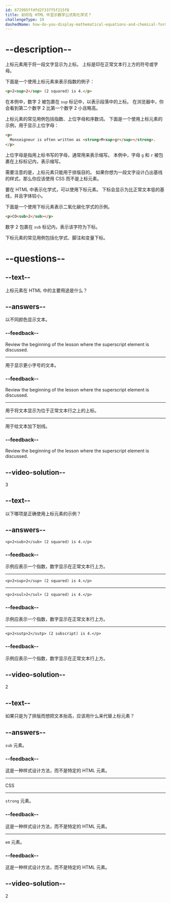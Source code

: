 ```yaml
---
id: 672995ffdfd2f337f5f215f8
title: 如何在 HTML 中显示数学公式和化学式？
challengeType: 19
dashedName: how-do-you-display-mathematical-equations-and-chemical-formulas-in-html
---
```


# --description--

上标元素用于将一段文字显示为上标。 上标是印在正常文本行上方的符号或字母。

下面是一个使用上标元素来表示指数的例子：

```html
<p>2<sup>2</sup> (2 squared) is 4.</p>
```

在本例中，数字 2 被包裹在 `sup` 标记中，以表示段落中的上标。 在浏览器中，你会看到第二个数字 2 比第一个数字 2 小且略高。

上标元素的常见用例包括指数、上位字母和序数词。 下面是一个使用上标元素的示例，用于显示上位字母：

```html
<p>
  Monseigneur is often written as <strong>M<sup>gr</sup></strong>.
</p>
```

上位字母是指用上标书写的字母，通常用来表示缩写。 本例中，字母 `g` 和 `r` 被包裹在上标标记内，表示缩写。

需要注意的是，上标元素只能用于排版目的。 如果你想为一段文字设计凸出基线的样式，那么你应该使用 CSS 而不是上标元素。

要在 HTML 中表示化学式，可以使用下标元素。 下标会显示为比正常文本低的基线，并且字体较小。

下面是一个使用下标元素表示二氧化碳化学式的示例。

```html
<p>CO<sub>2</sub></p>
```

数字 2 包裹在 `sub` 标记内，表示该字符为下标。

下标元素的常见用例包括化学式、脚注和变量下标。

# --questions--

## --text--

上标元素在 HTML 中的主要用途是什么？

## --answers--

以不同颜色显示文本。

### --feedback--

Review the beginning of the lesson where the superscript element is discussed.

---

用于显示更小字号的文本。

### --feedback--

Review the beginning of the lesson where the superscript element is discussed.

---

用于将文本显示为位于正常文本行之上的上标。

---

用于给文本加下划线。

### --feedback--

Review the beginning of the lesson where the superscript element is discussed.

## --video-solution--

3

## --text--

以下哪项是正确使用上标元素的示例？

## --answers--

`<p>2<sub>2</sub> (2 squared) is 4.</p>`

### --feedback--

示例应表示一个指数，数字显示在正常文本行上方。

---

`<p>2<sup>2</sup> (2 squared) is 4.</p>`

---

`<p>2<sul>2</sul> (2 squared) is 4.</p>`

### --feedback--

示例应表示一个指数，数字显示在正常文本行上方。

---

`<p>2<sutp>2</sutp> (2 subscript) is 4.</p>`

### --feedback--

示例应表示一个指数，数字显示在正常文本行上方。

## --video-solution--

2

## --text--

如果只是为了排版而想把文本抬高，应该用什么来代替上标元素？

## --answers--

`sub` 元素。

### --feedback--

这是一种样式设计方法，而不是特定的 HTML 元素。

---

CSS

---

`strong` 元素。

### --feedback--

这是一种样式设计方法，而不是特定的 HTML 元素。

---

`em` 元素。

### --feedback--

这是一种样式设计方法，而不是特定的 HTML 元素。

## --video-solution--

2
